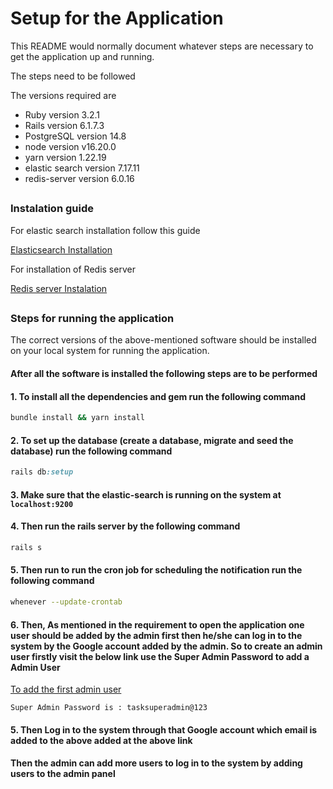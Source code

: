 # Setup for the Application

This README would normally document whatever steps are necessary to get the
application up and running.

The steps need to be followed

The versions required are

* Ruby version 3.2.1
* Rails version 6.1.7.3
* PostgreSQL version 14.8
* node version v16.20.0
* yarn version 1.22.19
* elastic search version 7.17.11
* redis-server version 6.0.16

##

### Instalation guide

For elastic search installation follow this guide

[Elasticsearch Installation](https://www.digitalocean.com/community/tutorials/how-to-install-and-configure-elasticsearch-on-ubuntu-18-04)

For installation of Redis server

[Redis server Instalation](https://www.digitalocean.com/community/tutorials/how-to-install-and-secure-redis-on-ubuntu-18-04)

##

### Steps for running the application
  
The correct versions of the above-mentioned software should be installed on your local system for running the application.

#### After all the software is installed the following steps are to be performed 

#### 1. To install all the dependencies and gem run the following command
``` bash
bundle install && yarn install
```
#### 2. To set up the database (create a database, migrate and seed the database) run the following command

```ruby
rails db:setup
```

#### 3. Make sure that the elastic-search is running on the system at ```localhost:9200```

#### 4. Then run the rails server by the following command

```ruby
rails s
```

#### 5. Then run to run the cron job for scheduling the notification run the following command

```bash
whenever --update-crontab
```

#### 6. Then, As mentioned in the requirement to open the application one user should be added by the admin first then he/she can log in to the system by the Google account added by the admin. So to create an admin user firstly visit the below link use the Super Admin Password to add a Admin User 

[To add the first admin user](http://localhost:3000/superuser/add/adminuser)

```
Super Admin Password is : tasksuperadmin@123
```

#### 5. Then Log in to the system through that Google account which email is added to the above  added at the above link

#### Then the admin can add more users to log in to the system by adding users to the admin panel


